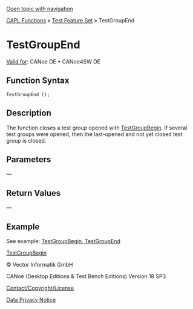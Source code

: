[Open topic with navigation](../../../../../CANoeDEFamily.htm#Topics/CAPLFunctions/Test/Functions/CAPLfunctionTestGroupEnd.md)

[CAPL Functions](../../CAPLfunctions.md) » [Test Feature Set](../CAPLfunctionsTFSOverview.md) » TestGroupEnd

# TestGroupEnd

[Valid for](../../../Shared/FeatureAvailability.md):  CANoe DE • CANoe4SW DE

## Function Syntax

```
TestGroupEnd ();
```

## Description

The function closes a test group opened with [TestGroupBegin](CAPLfunctionTestGroupBegin.md). If several test groups were opened, then the last-opened and not yet closed test group is closed.

## Parameters

—

## Return Values

—

## Example

See example: [TestGroupBegin, TestGroupEnd](CAPLfunctionsTFSExampleTestGroupBeginTestGroupEnd.md)

[TestGroupBegin](CAPLfunctionTestGroupBegin.md)

© Vector Informatik GmbH

CANoe (Desktop Editions & Test Bench Editions) Version 18 SP3

[Contact/Copyright/License](../../../Shared/ContactCopyrightLicense.md)

[Data Privacy Notice](https://www.vector.com/int/en/company/get-info/privacy-policy/)
